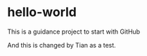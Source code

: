 # hello-world
This is a guidance project to start with GitHub

And this is changed by Tian as a test.
